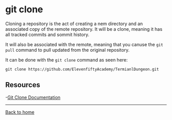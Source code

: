 # git clone

Cloning a repository is the act of creating a nem directory and an associated copy of the remote repository. It will be a clone, meaning it has all tracked commits and sommit history.

It will also be associated with the remote, meaning that you canuse the `git pull` command to pull updated from the original repository.

It can be done with the `git clone` command as seen here:

```
git clone https://github.com/ElevenfiftyAcademy/TermianlDungeon.git
```

## Resources

-[Git Clone Documentation](https://git-scm.com/docs/git-clone)

---

[Back to home](../README.md)
